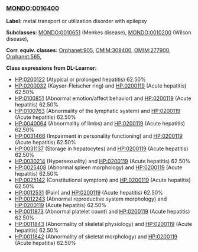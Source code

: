 
### [MONDO:0016400](http://purl.obolibrary.org/obo/MONDO_0016400)
**Label:** metal transport or utilization disorder with epilepsy

**Subclasses:** [MONDO:0010651](http://purl.obolibrary.org/obo/MONDO_0010651) (Menkes disease), [MONDO:0010200](http://purl.obolibrary.org/obo/MONDO_0010200) (Wilson disease), 

**Corr. equiv. classes:** [Orphanet:905](http://www.orpha.net/ORDO/Orphanet_905), [OMIM:309400](http://purl.obolibrary.org/obo/OMIM_309400), [OMIM:277900](http://purl.obolibrary.org/obo/OMIM_277900), [Orphanet:565](http://www.orpha.net/ORDO/Orphanet_565), 

**Class expressions from DL-Learner:**

- [HP:0200122](http://purl.obolibrary.org/obo/HP_0200122) (Atypical or prolonged hepatitis) 62.50%
- [HP:0200032](http://purl.obolibrary.org/obo/HP_0200032) (Kayser-Fleischer ring) and [HP:0200119](http://purl.obolibrary.org/obo/HP_0200119) (Acute hepatitis) 62.50%
- [HP:0100851](http://purl.obolibrary.org/obo/HP_0100851) (Abnormal emotion/affect behavior) and [HP:0200119](http://purl.obolibrary.org/obo/HP_0200119) (Acute hepatitis) 62.50%
- [HP:0100763](http://purl.obolibrary.org/obo/HP_0100763) (Abnormality of the lymphatic system) and [HP:0200119](http://purl.obolibrary.org/obo/HP_0200119) (Acute hepatitis) 62.50%
- [HP:0040064](http://purl.obolibrary.org/obo/HP_0040064) (Abnormality of limbs) and [HP:0200119](http://purl.obolibrary.org/obo/HP_0200119) (Acute hepatitis) 62.50%
- [HP:0031466](http://purl.obolibrary.org/obo/HP_0031466) (Impairment in personality functioning) and [HP:0200119](http://purl.obolibrary.org/obo/HP_0200119) (Acute hepatitis) 62.50%
- [HP:0031137](http://purl.obolibrary.org/obo/HP_0031137) (Storage in hepatocytes) and [HP:0200119](http://purl.obolibrary.org/obo/HP_0200119) (Acute hepatitis) 62.50%
- [HP:0030214](http://purl.obolibrary.org/obo/HP_0030214) (Hypersexuality) and [HP:0200119](http://purl.obolibrary.org/obo/HP_0200119) (Acute hepatitis) 62.50%
- [HP:0025408](http://purl.obolibrary.org/obo/HP_0025408) (Abnormal spleen morphology) and [HP:0200119](http://purl.obolibrary.org/obo/HP_0200119) (Acute hepatitis) 62.50%
- [HP:0025142](http://purl.obolibrary.org/obo/HP_0025142) (Constitutional symptom) and [HP:0200119](http://purl.obolibrary.org/obo/HP_0200119) (Acute hepatitis) 62.50%
- [HP:0012531](http://purl.obolibrary.org/obo/HP_0012531) (Pain) and [HP:0200119](http://purl.obolibrary.org/obo/HP_0200119) (Acute hepatitis) 62.50%
- [HP:0012243](http://purl.obolibrary.org/obo/HP_0012243) (Abnormal reproductive system morphology) and [HP:0200119](http://purl.obolibrary.org/obo/HP_0200119) (Acute hepatitis) 62.50%
- [HP:0011873](http://purl.obolibrary.org/obo/HP_0011873) (Abnormal platelet count) and [HP:0200119](http://purl.obolibrary.org/obo/HP_0200119) (Acute hepatitis) 62.50%
- [HP:0011843](http://purl.obolibrary.org/obo/HP_0011843) (Abnormality of skeletal physiology) and [HP:0200119](http://purl.obolibrary.org/obo/HP_0200119) (Acute hepatitis) 62.50%
- [HP:0011842](http://purl.obolibrary.org/obo/HP_0011842) (Abnormality of skeletal morphology) and [HP:0200119](http://purl.obolibrary.org/obo/HP_0200119) (Acute hepatitis) 62.50%


